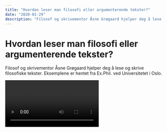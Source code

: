 ```yaml
---
title: "Hvordan leser man filosofi eller argumenterende tekster?"
date: "2020-01-29"
description: "Filosof og skrivementor Åsne Grøgaard hjelper deg å lese og skrive filosofiske tekster. Eksemplene er hentet fra Ex.Phil. ved Universitetet i Oslo."
---
```


# Hvordan leser man filosofi eller argumenterende tekster?

Filosof og skrivementor Åsne Grøgaard hjelper deg å lese og skrive filosofiske tekster. Eksemplene er hentet fra Ex.Phil. ved Universitetet i Oslo.

<Video id="gSm1P5dE3RY" />
